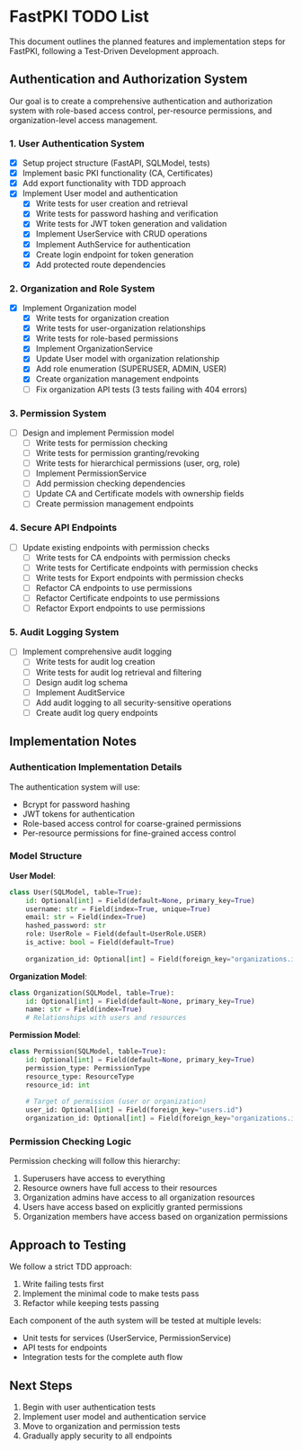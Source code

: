 # FastPKI TODO List

This document outlines the planned features and implementation steps for FastPKI, following a Test-Driven Development approach.

## Authentication and Authorization System

Our goal is to create a comprehensive authentication and authorization system with role-based access control, per-resource permissions, and organization-level access management.

### 1. User Authentication System

- [x] Setup project structure (FastAPI, SQLModel, tests)
- [x] Implement basic PKI functionality (CA, Certificates)
- [x] Add export functionality with TDD approach
- [x] Implement User model and authentication
  - [x] Write tests for user creation and retrieval
  - [x] Write tests for password hashing and verification
  - [x] Write tests for JWT token generation and validation
  - [x] Implement UserService with CRUD operations
  - [x] Implement AuthService for authentication
  - [x] Create login endpoint for token generation
  - [x] Add protected route dependencies

### 2. Organization and Role System

- [x] Implement Organization model
  - [x] Write tests for organization creation
  - [x] Write tests for user-organization relationships
  - [x] Write tests for role-based permissions
  - [x] Implement OrganizationService
  - [x] Update User model with organization relationship
  - [x] Add role enumeration (SUPERUSER, ADMIN, USER)
  - [x] Create organization management endpoints
  - [ ] Fix organization API tests (3 tests failing with 404 errors)

### 3. Permission System

- [ ] Design and implement Permission model
  - [ ] Write tests for permission checking
  - [ ] Write tests for permission granting/revoking
  - [ ] Write tests for hierarchical permissions (user, org, role)
  - [ ] Implement PermissionService
  - [ ] Add permission checking dependencies
  - [ ] Update CA and Certificate models with ownership fields
  - [ ] Create permission management endpoints

### 4. Secure API Endpoints

- [ ] Update existing endpoints with permission checks
  - [ ] Write tests for CA endpoints with permission checks
  - [ ] Write tests for Certificate endpoints with permission checks
  - [ ] Write tests for Export endpoints with permission checks
  - [ ] Refactor CA endpoints to use permissions
  - [ ] Refactor Certificate endpoints to use permissions
  - [ ] Refactor Export endpoints to use permissions

### 5. Audit Logging System

- [ ] Implement comprehensive audit logging
  - [ ] Write tests for audit log creation
  - [ ] Write tests for audit log retrieval and filtering
  - [ ] Design audit log schema
  - [ ] Implement AuditService
  - [ ] Add audit logging to all security-sensitive operations
  - [ ] Create audit log query endpoints

## Implementation Notes

### Authentication Implementation Details

The authentication system will use:
- Bcrypt for password hashing
- JWT tokens for authentication
- Role-based access control for coarse-grained permissions
- Per-resource permissions for fine-grained access control

### Model Structure

**User Model**:
```python
class User(SQLModel, table=True):
    id: Optional[int] = Field(default=None, primary_key=True)
    username: str = Field(index=True, unique=True)
    email: str = Field(index=True)
    hashed_password: str
    role: UserRole = Field(default=UserRole.USER)
    is_active: bool = Field(default=True)
    
    organization_id: Optional[int] = Field(foreign_key="organizations.id")
```

**Organization Model**:
```python
class Organization(SQLModel, table=True):
    id: Optional[int] = Field(default=None, primary_key=True)
    name: str = Field(index=True)
    # Relationships with users and resources
```

**Permission Model**:
```python
class Permission(SQLModel, table=True):
    id: Optional[int] = Field(default=None, primary_key=True)
    permission_type: PermissionType
    resource_type: ResourceType
    resource_id: int
    
    # Target of permission (user or organization)
    user_id: Optional[int] = Field(foreign_key="users.id")
    organization_id: Optional[int] = Field(foreign_key="organizations.id")
```

### Permission Checking Logic

Permission checking will follow this hierarchy:
1. Superusers have access to everything
2. Resource owners have full access to their resources
3. Organization admins have access to all organization resources
4. Users have access based on explicitly granted permissions
5. Organization members have access based on organization permissions

## Approach to Testing

We follow a strict TDD approach:
1. Write failing tests first
2. Implement the minimal code to make tests pass
3. Refactor while keeping tests passing

Each component of the auth system will be tested at multiple levels:
- Unit tests for services (UserService, PermissionService)
- API tests for endpoints
- Integration tests for the complete auth flow

## Next Steps

1. Begin with user authentication tests
2. Implement user model and authentication service
3. Move to organization and permission tests
4. Gradually apply security to all endpoints